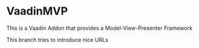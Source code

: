 VaadinMVP
=========

This is a Vaadin Addon that provides a Model-View-Presenter Framework


This branch tries to introduce nice URLs